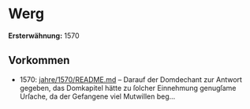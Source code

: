 # Werg

**Ersterwähnung:** 1570

## Vorkommen
- 1570: [jahre/1570/README.md](../jahre/1570/README.md) – Darauf der Domdechant zur Antwort gegeben,
das Domkapitel hätte zu ſolcher Einnehmung genugſame
Urſache, da der Gefangene viel Mutwillen beg...
